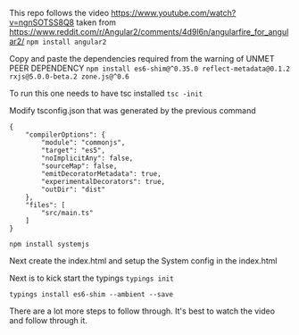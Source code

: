 This repo follows the video https://www.youtube.com/watch?v=ngnSOTSS8Q8 
taken from https://www.reddit.com/r/Angular2/comments/4d9l6n/angularfire_for_angular2/
`npm install angular2`

Copy and paste the dependencies required from the warning of UNMET PEER DEPENDENCY
`npm install es6-shim@^0.35.0 reflect-metadata@0.1.2 rxjs@5.0.0-beta.2 zone.js@^0.6`

To run this one needs to have tsc installed
`tsc -init`

Modify tsconfig.json that was generated by the previous command

```
{
    "compilerOptions": {
        "module": "commonjs",
        "target": "es5",
        "noImplicitAny": false,
        "sourceMap": false,
        "emitDecoratorMetadata": true,
        "experimentalDecorators": true,
        "outDir": "dist"
    },
    "files": [
        "src/main.ts"
    ]
}
```

`npm install systemjs`

Next create the index.html and setup the System config in the index.html

Next is to kick start the typings
`typings init`

`typings install es6-shim --ambient --save`

There are a lot more steps to follow through. It's best to watch the video and follow through it.